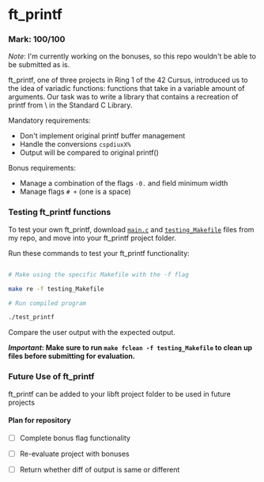 <h1>ft_printf</h1>

<h3>Mark: 100/100</h3>

<p><i>Note</i>: I'm currently working on the bonuses, so this repo wouldn't be able to be submitted as is.</p>

<p>ft_printf, one of three projects in Ring 1 of the 42 Cursus, introduced us to the idea of variadic functions: functions that take in a variable amount of arguments. Our task was to write a library that contains a recreation of printf from \<stdio.h\> in the Standard C Library.</p>

<p>Mandatory requirements:</p>

- Don't implement original printf buffer management
- Handle the conversions `cspdiuxX%`
- Output will be compared to original printf()

<p>Bonus requirements:</p>

- Manage a combination of the flags `-0.` and field minimum width
- Manage flags `# +` (one is a space)

<h3>Testing ft_printf functions</h3>

To test your own ft_printf, download [`main.c`](./ft_printf/main.c) and [`testing_Makefile`](./ft_printf/testing_Makefile) files from my repo, and move into your ft_printf project folder.

<p>Run these commands to test your ft_printf functionality:</p>

```bash

# Make using the specific Makefile with the -f flag

make re -f testing_Makefile

# Run compiled program

./test_printf
```
<p>Compare the user output with the expected output.</p>

**_Important_: Make sure to run `make fclean -f testing_Makefile` to clean up files before submitting for evaluation.**

<h3>Future Use of ft_printf</h3>

<p>ft_printf can be added to your libft project folder to be used in future projects</p>

<h4>Plan for repository</h4>

- [ ] Complete bonus flag functionality
- [ ] Re-evaluate project with bonuses
- [ ] Return whether diff of output is same or different

